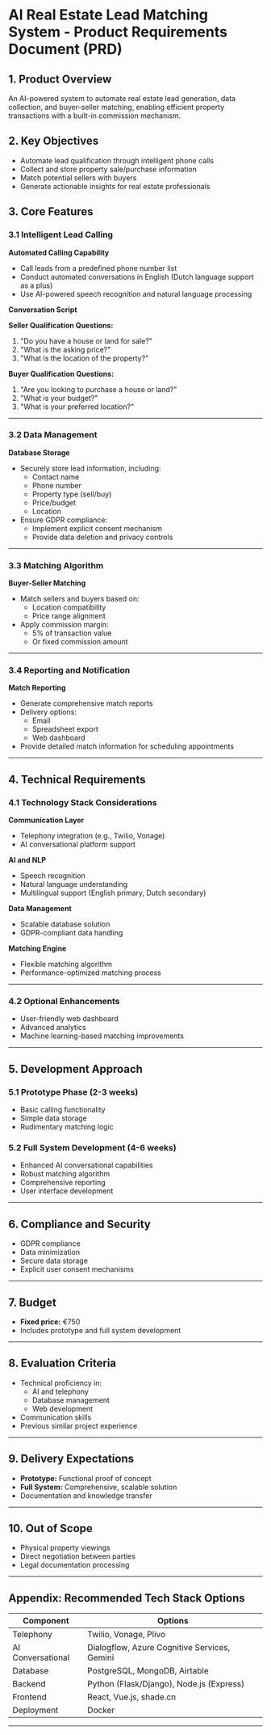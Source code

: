# AI Real Estate Lead Matching System - Product Requirements Document (PRD)

## 1. Product Overview
An AI-powered system to automate real estate lead generation, data collection, and buyer-seller matching, enabling efficient property transactions with a built-in commission mechanism.

## 2. Key Objectives
- Automate lead qualification through intelligent phone calls
- Collect and store property sale/purchase information
- Match potential sellers with buyers
- Generate actionable insights for real estate professionals

## 3. Core Features

### 3.1 Intelligent Lead Calling
**Automated Calling Capability**
- Call leads from a predefined phone number list
- Conduct automated conversations in English (Dutch language support as a plus)
- Use AI-powered speech recognition and natural language processing

**Conversation Script**

**Seller Qualification Questions:**
1. "Do you have a house or land for sale?"
2. "What is the asking price?"
3. "What is the location of the property?"

**Buyer Qualification Questions:**
1. "Are you looking to purchase a house or land?"
2. "What is your budget?"
3. "What is your preferred location?"

---

### 3.2 Data Management
**Database Storage**
- Securely store lead information, including:
  - Contact name
  - Phone number
  - Property type (sell/buy)
  - Price/budget
  - Location
- Ensure GDPR compliance:
  - Implement explicit consent mechanism
  - Provide data deletion and privacy controls

---

### 3.3 Matching Algorithm
**Buyer-Seller Matching**
- Match sellers and buyers based on:
  - Location compatibility
  - Price range alignment
- Apply commission margin:
  - 5% of transaction value
  - Or fixed commission amount

---

### 3.4 Reporting and Notification
**Match Reporting**
- Generate comprehensive match reports
- Delivery options:
  - Email
  - Spreadsheet export
  - Web dashboard
- Provide detailed match information for scheduling appointments

---

## 4. Technical Requirements

### 4.1 Technology Stack Considerations
**Communication Layer**
- Telephony integration (e.g., Twilio, Vonage)
- AI conversational platform support

**AI and NLP**
- Speech recognition
- Natural language understanding
- Multilingual support (English primary, Dutch secondary)

**Data Management**
- Scalable database solution
- GDPR-compliant data handling

**Matching Engine**
- Flexible matching algorithm
- Performance-optimized matching process

---

### 4.2 Optional Enhancements
- User-friendly web dashboard
- Advanced analytics
- Machine learning-based matching improvements

---

## 5. Development Approach

### 5.1 Prototype Phase (2-3 weeks)
- Basic calling functionality
- Simple data storage
- Rudimentary matching logic

### 5.2 Full System Development (4-6 weeks)
- Enhanced AI conversational capabilities
- Robust matching algorithm
- Comprehensive reporting
- User interface development

---

## 6. Compliance and Security
- GDPR compliance
- Data minimization
- Secure data storage
- Explicit user consent mechanisms

---

## 7. Budget
- **Fixed price:** €750
- Includes prototype and full system development

---

## 8. Evaluation Criteria
- Technical proficiency in:
  - AI and telephony
  - Database management
  - Web development
- Communication skills
- Previous similar project experience

---

## 9. Delivery Expectations
- **Prototype:** Functional proof of concept
- **Full System:** Comprehensive, scalable solution
- Documentation and knowledge transfer

---

## 10. Out of Scope
- Physical property viewings
- Direct negotiation between parties
- Legal documentation processing

---

## Appendix: Recommended Tech Stack Options

| Component         | Options                                   |
|-------------------|------------------------------------------|
| Telephony        | Twilio, Vonage, Plivo                     |
| AI Conversational| Dialogflow, Azure Cognitive Services, Gemini |
| Database         | PostgreSQL, MongoDB, Airtable             |
| Backend          | Python (Flask/Django), Node.js (Express)  |
| Frontend         | React, Vue.js, shade.cn                   |
| Deployment       | Docker                                    |

---